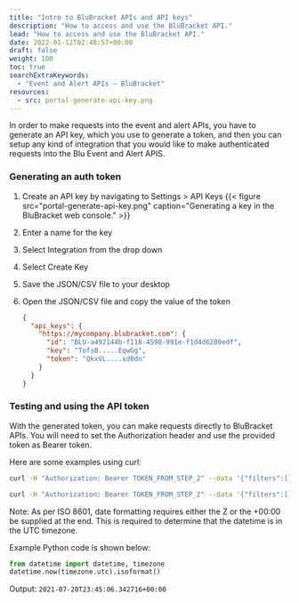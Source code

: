 ```yaml
---
title: "Intro to BluBracket APIs and API keys"
description: "How to access and use the BluBracket API."
lead: "How to access and use the BluBracket API."
date: 2022-01-12T02:48:57+00:00
draft: false
weight: 100
toc: true
searchExtraKeywords:
  - "Event and Alert APIs – BluBracket"
resources:
  - src: portal-generate-api-key.png
---
```


In order to make requests into the event and alert APIs, you have to generate an API key, which you use to generate a token, and then you can setup any kind of integration that you would like to make authenticated requests into the Blu Event and Alert APIS.

### Generating an auth token

1. Create an API key by navigating to Settings > API Keys
    {{< figure src="portal-generate-api-key.png" caption="Generating a key in the BluBracket web console." >}}
1. Enter a name for the key
1. Select Integration from the drop down
1. Select Create Key
1. Save the JSON/CSV file to your desktop
1. Open the JSON/CSV file and copy the value of the token

    ```json
    {
      "api_keys": {
        "https://mycompany.blubracket.com": {
          "id": "BLU-a492144b-f118-4598-991e-f1d4d6209edf",
          "key": "TofsB.....EqwGg",
          "token": "QkxVL....xd0dn"
        }
      }
    }
    ```

### Testing and using the API token

With the generated token, you can make requests directly to BluBracket APIs. You will need to set the Authorization header and use the provided token as Bearer token.

Here are some examples using curl:

```sh
curl -H "Authorization: Bearer TOKEN_FROM_STEP_2" --data '{"filters":[]}' https://mycompany.blubracket.com/api/public/event/search

curl -H "Authorization: Bearer TOKEN_FROM_STEP_2" --data '{"filters":[]}' https://mycompany.blubracket.com/api/public/alert/search
```

Note: As per ISO 8601, date formatting requires either the Z or the +00:00 be supplied at the end. This is required to determine that the datetime is in the UTC timezone.

Example Python code is shown below:

```python
from datetime import datetime, timezone
datetime.now(timezone.utc).isoformat()
```

Output: `2021-07-20T23:45:06.342716+00:00`

